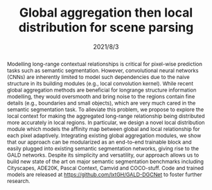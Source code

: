 ---
# Documentation: https://wowchemy.com/docs/managing-content/

title: "Global aggregation then local distribution for scene parsing"
authors: [Xiangtai Li, Li Zhang, Guangliang Cheng, Kuiyuan Yang, Yunhai Tong, Xiatian Zhu, Tao Xiang]
date: 2021/8/3
doi: ""

# Schedule page publish date (NOT publication's date).
publishDate: 2021/8/3

# Publication type.
# Legend: 0 = Uncategorized; 1 = Conference paper; 2 = Journal article;
# 3 = Preprint / Working Paper; 4 = Report; 5 = Book; 6 = Book section;
# 7 = Thesis; 8 = Patent
publication_types: ["2"]

# Publication name and optional abbreviated publication name.
publication: "In *IEEE Transactions on Image Processing*"
publication_short: "*TIP, 2021*"

abstract: "Modelling long-range contextual relationships is critical for pixel-wise prediction tasks such as semantic segmentation. However, convolutional neural networks (CNNs) are inherently limited to model such dependencies due to the naive structure in its building modules (e.g., local convolution kernel). While recent global aggregation methods are beneficial for longrange structure information modelling, they would oversmooth and bring noise to the regions contain fine details (e.g., boundaries and small objects), which are very much cared in the semantic segmentation task. To alleviate this problem, we propose to explore the local context for making the aggregated long-range relationship being distributed more accurately in local regions. In particular, we design a novel local distribution module which models the affinity map between global and local relationship for each pixel adaptively. Integrating existing global aggregation modules, we show that our approach can be modularized as an end-to-end trainable block and easily plugged into existing semantic segmentation networks, giving rise to the GALD networks. Despite its simplicity and versatility, our approach allows us to build new state of the art on major semantic segmentation benchmarks including Cityscapes, ADE20K, Pascal Context, Camvid and COCO-stuff. Code and trained models are released at https://github.com/lxtGH/GALD-DGCNet to foster further research."

# Summary. An optional shortened abstract.
summary: ""

tags: []
categories: []
featured: true

# Custom links (optional).
#   Uncomment and edit lines below to show custom links.
links:
- name: PDF
  url: https://arxiv.org/pdf/2107.13154.pdf
  icon_pack: fas
  icon: file-pdf
- name: Code
  url: https://github.com/lxtGH/GALD-DGCNet
  icon_pack: fab
  icon: github

url_pdf: 
url_code: 
url_dataset:
url_poster:
url_project:
url_slides:
url_source: 
url_video:

# Featured image
# To use, add an image named `featured.jpg/png` to your page's folder. 
# Focal points: Smart, Center, TopLeft, Top, TopRight, Left, Right, BottomLeft, Bottom, BottomRight.
image:
  caption: ""
  focal_point: ""
  preview_only: false

# Associated Projects (optional).
#   Associate this publication with one or more of your projects.
#   Simply enter your project's folder or file name without extension.
#   E.g. `internal-project` references `content/project/internal-project/index.md`.
#   Otherwise, set `projects: []`.
projects: []

# Slides (optional).
#   Associate this publication with Markdown slides.
#   Simply enter your slide deck's filename without extension.
#   E.g. `slides: "example"` references `content/slides/example/index.md`.
#   Otherwise, set `slides: ""`.
slides: ""
---